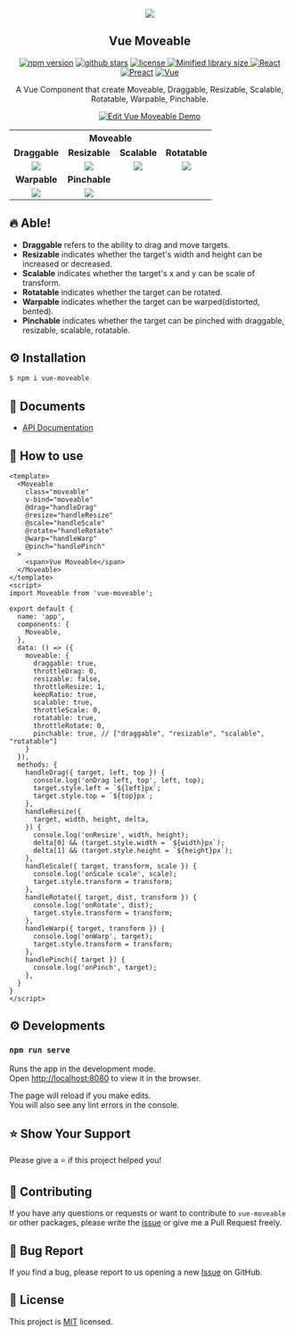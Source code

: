 

<p align="middle" ><img src="https://raw.githubusercontent.com/daybrush/moveable/master/demo/images/logo.png"/></p>
<h2 align="middle">Vue Moveable</h2>
<p align="middle">
    <a href="https://www.npmjs.com/package/moveable" target="_blank">
      <img src="https://img.shields.io/npm/v/vue-moveable.svg?style=flat-square&color=007acc&label=version"
           alt="npm version" /></a>
    <a href="https://github.com/probil/vue-moveable" target="_blank">
      <img
        src="https://img.shields.io/github/stars/probil/vue-moveable.svg?color=42b883&style=flat-square"
        alt="github stars"/></a>
    <a href="https://github.com/probil/vue-moveable/blob/master/LICENSE" target="_blank">
      <img
        src="https://img.shields.io/github/license/probil/vue-moveable.svg?style=flat-square&label=license&color=08CE5D"
        alt="license"
      />
    </a>
    <a href="https://raw.githubusercontent.com/probil/moveable/master/dist/lib/VueMoveable.umd.min.js" target="_blank">
      <img src="https://flat.badgen.net/bundlephobia/minzip/vue-moveable" alt="Minified library size">
    </a>
    <a href="https://github.com/daybrush/moveable/tree/master/packages/react-moveable" target="_blank"><img
      alt="React"
      src="https://img.shields.io/static/v1.svg?label=&message=React&style=flat-square&color=61daeb"></a>
    <a href="https://github.com/daybrush/moveable/tree/master/packages/preact-moveable" target="_blank"><img
      alt="Preact"
      src="https://img.shields.io/static/v1.svg?label=&message=Preact&style=flat-square&color=673ab8"></a>
    <a href="https://github.com/probil/vue-moveable" target="_blank"><img
      alt="Vue"
      src="https://img.shields.io/static/v1.svg?label=&message=Vue&style=flat-square&color=3fb984"></a>
</p>
<p align="middle">A Vue Component that create Moveable, Draggable, Resizable, Scalable, Rotatable, Warpable, Pinchable.</p>
<p align="middle"><a href="https://codesandbox.io/s/vue-template-zthzj?fontsize=14"><img src="https://codesandbox.io/static/img/play-codesandbox.svg" alt="Edit Vue Moveable Demo"></a></p>
<table width="100%" align="center">
<tr>
<th colspan="4">Moveable</th>
</tr>
<tr>
<td align="center"><strong>Draggable</strong></td>
<td align="center"><strong>Resizable</strong></td>
<td align="center"><strong>Scalable</strong></td>
<td align="center"><strong>Rotatable</strong></td>
</tr>
<tr>
<td align="center">
<img src="https://raw.githubusercontent.com/daybrush/moveable/master/demo/images/draggable.gif">
</td>
<td align="center">
<img src="https://raw.githubusercontent.com/daybrush/moveable/master/demo/images/resizable.gif">
</td>
<td align="center">
<img src="https://raw.githubusercontent.com/daybrush/moveable/master/demo/images/scalable.gif">
</td>
<td align="center">
<img src="https://raw.githubusercontent.com/daybrush/moveable/master/demo/images/rotatable.gif">
</td>
</tr>
<tr>
<td align="center"><strong>Warpable</strong></td>
<td align="center"><strong>Pinchable</strong></td>
<td align="center"><strong></strong></td>
<td align="center"><strong></strong></td>
</tr>
<tr>
<td align="center"><img src="https://raw.githubusercontent.com/daybrush/moveable/master/demo/images/warpable.gif"></td>
<td align="center"><img src="https://raw.githubusercontent.com/daybrush/moveable/master/demo/images/pinchable.gif"></td>
<td align="center"><strong></strong></td>
<td align="center"><strong></strong></td>
</tr>
</table>


## 🔥 Able!
* **Draggable** refers to the ability to drag and move targets.
* **Resizable** indicates whether the target's width and height can be increased or decreased.
* **Scalable** indicates whether the target's x and y can be scale of transform.
* **Rotatable** indicates whether the target can be rotated.
* **Warpable** indicates whether the target can be warped(distorted, bented).
* **Pinchable** indicates whether the target can be pinched with draggable, resizable, scalable, rotatable.

## ⚙️ Installation
```sh
$ npm i vue-moveable
```

## 📄 Documents
* [API Documentation](https://daybrush.com/moveable/release/latest/doc/)

## 🚀 How to use

```vue
<template>
  <Moveable
    class="moveable"
    v-bind="moveable"
    @drag="handleDrag"
    @resize="handleResize"
    @scale="handleScale"
    @rotate="handleRotate"
    @warp="handleWarp"
    @pinch="handlePinch"
  >
    <span>Vue Moveable</span>
  </Moveable>
</template>
<script>
import Moveable from 'vue-moveable';

export default {
  name: 'app',
  components: {
    Moveable,
  },
  data: () => ({
    moveable: {
      draggable: true,
      throttleDrag: 0,
      resizable: false,
      throttleResize: 1,
      keepRatio: true,
      scalable: true,
      throttleScale: 0,
      rotatable: true,
      throttleRotate: 0,
      pinchable: true, // ["draggable", "resizable", "scalable", "rotatable"]
    }
  }),
  methods: {
    handleDrag({ target, left, top }) {
      console.log('onDrag left, top', left, top);
      target.style.left = `${left}px`;
      target.style.top = `${top}px`;
    },
    handleResize({
      target, width, height, delta,
    }) {
      console.log('onResize', width, height);
      delta[0] && (target.style.width = `${width}px`);
      delta[1] && (target.style.height = `${height}px`);
    },
    handleScale({ target, transform, scale }) {
      console.log('onScale scale', scale);
      target.style.transform = transform;
    },
    handleRotate({ target, dist, transform }) {
      console.log('onRotate', dist);
      target.style.transform = transform;
    },
    handleWarp({ target, transform }) {
      console.log('onWarp', target);
      target.style.transform = transform;
    },
    handlePinch({ target }) {
      console.log('onPinch', target);
    },
  }
}
</script>
```


## ⚙️ Developments
### `npm run serve`

Runs the app in the development mode.<br>
Open [http://localhost:8080](http://localhost:8080) to view it in the browser.

The page will reload if you make edits.<br>
You will also see any lint errors in the console.



## ⭐️ Show Your Support
Please give a ⭐️ if this project helped you!


## 👏 Contributing

If you have any questions or requests or want to contribute to `vue-moveable` or other packages, please write the [issue](https://github.com/probil/vue-moveable/issues) or give me a Pull Request freely.

## 🐞 Bug Report

If you find a bug, please report to us opening a new [Issue](https://github.com/probil/vue-moveable/issues) on GitHub.


## 📝 License

This project is [MIT](https://github.com/probil/vue-moveable/blob/master/LICENSE) licensed.
